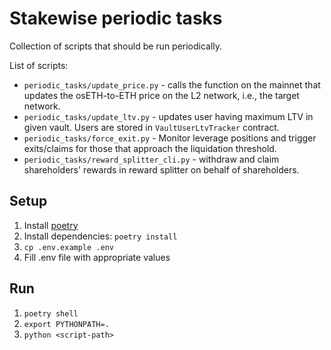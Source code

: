 # Stakewise periodic tasks

Collection of scripts that should be run periodically.

List of scripts:

* `periodic_tasks/update_price.py` - calls the function on the mainnet that updates the osETH-to-ETH price on the L2 network, i.e., the target network.
* `periodic_tasks/update_ltv.py` - updates user having maximum LTV in given vault. Users are stored in `VaultUserLtvTracker` contract.
* `periodic_tasks/force_exit.py` - Monitor leverage positions and trigger exits/claims for those that approach the liquidation threshold.
* `periodic_tasks/reward_splitter_cli.py` - withdraw and claim shareholders' rewards in reward splitter on behalf of shareholders.

## Setup

1. Install [poetry](https://python-poetry.org/)
2. Install dependencies: `poetry install`
3. `cp .env.example .env`
4. Fill .env file with appropriate values

## Run

1. `poetry shell`
2. `export PYTHONPATH=.`
3. `python <script-path>`
